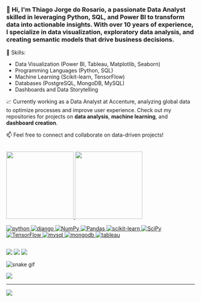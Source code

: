 ### 👋 Hi, I'm Thiago Jorge do Rosario, a passionate **Data Analyst** skilled in leveraging **Python**, **SQL**, and **Power BI** to transform data into actionable insights. With over 10 years of experience, I specialize in **data visualization**, **exploratory data analysis**, and creating **semantic models** that drive business decisions.

🔧 Skills:
- Data Visualization (Power BI, Tableau, Matplotlib, Seaborn)
- Programming Languages (Python, SQL)
- Machine Learning (Scikit-learn, TensorFlow)
- Databases (PostgreSQL, MongoDB, MySQL)
- Dashboards and Data Storytelling

📈 Currently working as a Data Analyst at Accenture, analyzing global data to optimize processes and improve user experience. Check out my repositories for projects on **data analysis**, **machine learning**, and **dashboard creation**. 

📫 Feel free to connect and collaborate on data-driven projects!
##

<div>
  <a href="https://www.linkedin.com/in/thiago-rosario-7793204b/">
  <img height="180em" src="https://github-readme-stats.vercel.app/api?username=ThiagoJRosario&show_icons=true&theme=dark&include_all_commits=true&count_private=true"/>
  <img height="180em" src="https://github-readme-stats.vercel.app/api/top-langs/?username=ThiagoJRosario&layout=compact&langs_count=7&theme=dark"/>
</div>

![python](https://img.shields.io/badge/Python-3776AB?style=for-the-badge&logo=python&logoColor=white)
![django](https://img.shields.io/badge/Django-092E20?style=for-the-badge&logo=django&logoColor=white)
![NumPy](https://img.shields.io/badge/numpy-%23013243.svg?style=for-the-badge&logo=numpy&logoColor=white) 
![Pandas](https://img.shields.io/badge/pandas-%23150458.svg?style=for-the-badge&logo=pandas&logoColor=white)
![scikit-learn](https://img.shields.io/badge/scikit--learn-%23F7931E.svg?style=for-the-badge&logo=scikit-learn&logoColor=white) 
![SciPy](https://img.shields.io/badge/SciPy-%230C55A5.svg?style=for-the-badge&logo=scipy&logoColor=%white) 
![TensorFlow](https://img.shields.io/badge/TensorFlow-%23FF6F00.svg?style=for-the-badge&logo=TensorFlow&logoColor=white)
![mysql](https://img.shields.io/badge/MySQL-005C84?style=for-the-badge&logo=mysql&logoColor=white)
![mongodb](https://img.shields.io/badge/MongoDB-4EA94B?style=for-the-badge&logo=mongodb&logoColor=white)
![tableau](https://img.shields.io/badge/Tableau-E97627?style=for-the-badge&logo=Tableau&logoColor=white)

##

<div> 
  <a href = "mailto:thiagojorge.rosario@gmail.com"><img src="https://img.shields.io/badge/Gmail-D14836?style=for-the-badge&logo=gmail&logoColor=white" target="_blank"></a>
  <a href="https://www.linkedin.com/in/throsario/" target="_blank"><img src="https://img.shields.io/badge/-LinkedIn-%230077B5?style=for-the-badge&logo=linkedin&logoColor=white" target="_blank"></a> 
  <a href="https://instagram.com/throsario/" target="_blank"><img src="https://img.shields.io/badge/-Instagram-%23E4405F?style=for-the-badge&logo=instagram&logoColor=white" target="_blank"></a>
   
  ![snake gif](https://github.com/ThiagoJRosario/ThiagoJRosario/blob/output/github-contribution-grid-snake.svg)
 
</div>

  
![](https://github-profile-trophy.vercel.app/?username=ThiagoJRosario&theme=radical&no-frame=false&no-bg=true&margin-w=4)

---
[![](https://visitcount.itsvg.in/api?id=ThiagoJRosario&icon=0&color=0)](https://visitcount.itsvg.in)
